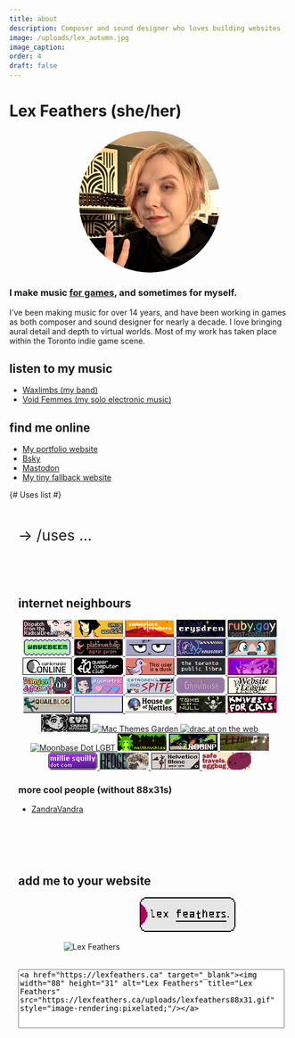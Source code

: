 ```yaml
---
title: about
description: Composer and sound designer who loves building websites
image: /uploads/lex_autumn.jpg
image_caption: 
order: 4
draft: false
---
```

<h1>Lex Feathers <span class="faded">(she/her)</span></h1>

<figure transform-images="">
  <img src="/uploads/lex_avi_apr2025.jpg" alt="Lex Feathers" style="border-radius: 340px; filter: sepia(30%) contrast(1.2);" />
  <!-- <figcaption>{{ image_caption }}</figcaption> -->
</figure>

### I make music [for games](https://portfolio.lexfeathers.ca), and sometimes for myself. 
I've been making music for over 14 years, and have been working in games as both composer and sound designer for nearly a decade. I love bringing aural detail and depth to virtual worlds. Most of my work has taken place within the Toronto indie game scene. 

## listen to my music
- [Waxlimbs (my band)](https://waxlimbs.bandcamp.com/)
- [Void Femmes (my solo electronic music)](https://voidfemmes.bandcamp.com/)

## find me online
- [My portfolio website](https://portfolio.lexfeathers.ca)
- [Bsky](https://bsky.app/profile/lexfeathers.ca)
- [Mastodon](https://tenforward.social/@lexfeathers)
- [My tiny fallback website](https://tiny.lexfeathers.ca 'A single-page HTML doc for the days I get hung up on trying to fix my SSG setup')

<style>
  figure {
    text-align: center;
  }

  figure img {
    max-width: 60%;
  }

  details {
    margin: 2rem auto;
  }

  summary {
    font-size: 20pt;
    background-color: var(--colour-lighter-background);
    color: var(--colour-secondary);
    box-shadow: 0px 6px 4px var(--colour-background) !important;
    border: 2px solid var(--colour-secondary);
    border-radius: 4px;
    padding: 1rem;
  }

  summary::marker {
    content: '→ ';
  }

  summary::after {
    content: " ...";
  }

  details[open] summary::after {
    content: none;
  }

  details[open] summary::marker {
    content: '↴ ';
  }
  .cool-links:not(:last-child) {
    /* border: 2px solid var(--colour-secondary); */
    border-radius: 4px;
    padding: 1rem;

  }
  .cool-links:not(:last-child), .cool-links:not(:last-child) * {
    background-color: var(--colour-lighter-background);
  }
  #cool-buttons {
    text-align: center;
  }
</style>

{# Uses list #}
<details>
  <summary>/uses</summary>
  <p>Here's a non-exhaustive list of tools I use.</p>

  <div class="content-box">
    <ul>
    <h2>Music software and gear</h2>
      <h3>Studio and recording:</h3>
      <ul>
        <li>Ableton Live 11</li>
        <li>Arturia Audiofuse Studio</li>
        <li>Revv G20</li>
        <li>Shure sm7b</li>
        <li>Lindell 6x500 mic preamp</li>
        <li>Neumann KH 120 A's</li>
        <li>Audio Technica ATH-M50x</li>
      </ul>
      <h3>Instruments:</h3>
        <ul>
          <li>Dingwall NG2 bass guitar - Ducati Pearl White</li>
          <li>EVH Wolfgang Special Stealth</li>
          <ul>
            <li>Neck: Dimarzio PAF Pro</li>
            <li>Bridge: Dimarzio X2N</li>
            <li>Mods: Dual coil split</li>
          </ul>
          <li>Ibanez S561, pink</li>
          <li>Squire Classic Vibe Starcaster, Sunburst</li>
          <li>Moog Sub 37 Tribute</li>
          <li>Expressive E Osmose</li>
          <li>Arturia Minibrute</li>
          <li>Teengage Engineering PO-12</li>
          <li>Modular synthesizer</li>
            <ul>
              <li>...too much flux to keep track.</li>
            </ul>
          <li><a href="/posts/voidfemmes-sixninehaus-2024/">Remington Remette (March 1939)</a></li>
        </ul>
      <h2>Other</h2>
      <h3>Peripherals:</h3>
        <ul>
          <li>Keyboard: Mode Sonnet (r1)</li>
          <ul>
            <li>Switches: lubed ergo clears</li>
            <li>Caps: Toshi Industrial GSA Retro High-light Legendless</li>
            <li>Top: crema</li>
            <li>Bottom: white</li>
            <li>Accent: black</li>
            <li>Setup: stack-mount</li>
          </ul>
          <li>Mouse: Logitech MX Vertical</li>
        </ul>
      <h3>Misc software:</h3>
        <ul>
          <li>VSCodium</li>
          <li>zsh</li>
          <li>Obsidian</li>
          <li>Firefox Developer Edition</li>
          <li>Static site generator: <a href="https://lume.land" target="_blank">Lume</a> (this site)</li>
        </ul>
    </ul>
  </div>
</details>

<div class="cool-links" transform-images="">
  <h2 id="internet-neighbours">internet neighbours</h2>

  <div id="cool-buttons">
    <a href="https://blog.radicaldream.land" target="_blank">
      <img width="88" height="31" alt="Radicaldreamland" title="Radicaldreamland" src="/uploads/radicaldreamland.gif" loading="lazy" />
    </a>
    <a href="https://blog.aurahack.jp" target="_blank">
      <img width="88" height="31" alt="Aurahack" title="Aurahack" src="/uploads/aurahack88x31.gif" loading="lazy" />
    </a>
    <a href="https://blog.someplace-else.xyz/" target="_blank">
      <img width="88" height="31" alt="Someplace elsewhere - Nat Clayton" title="Someplace elsewhere - Nat Clayton" src="/uploads/elsewhere.gif" loading="lazy" />
    </a>
    <a href="https://erysdren.me/" target="_blank">
      <img width="88" height="31" alt="Erysdren" title="Erysdren" src="/uploads/erysdren_88x31.png" loading="lazy" />
    </a>
    <a href="https://ruby.gay" target="_blank">
      <img width="88" height="31" alt="Ruby.gay" title="Ruby.gay" src="/uploads/ruby.gay.gif" loading="lazy" />
    </a>
    <a href="https://wavebeem.com" target="_blank">
      <img width="88" height="31" alt="wavebeem" title="wavebeem" src="/uploads/wavebeem.gif" loading="lazy" />
    </a>
    <a href="https://platinumtulip.garden" target="_blank">
      <img width="88" height="31" alt="PlatinumTulip" title="PlatinumTulip" src="/uploads/tulip88x31.gif" loading="lazy" />
    </a>
    <a href="https://renkotsuban.com" target="_blank">
      <img width="88" height="31" alt="Renkotsuban" title="Renkotsuban" src="/uploads/renkotsuban.com.gif" loading="lazy" />
    </a>
    <a href="https://kokoscript.com" target="_blank">
      <img width="88" height="31" alt="Kokoscript" title="Kokoscript" src="/uploads/kokoscript.gif" loading="lazy" />
    </a>
    <a href="https://auratriolo.com/blog" target="_blank">
      <img width="88" height="31" alt="Aura" title="Aura" src="/uploads/aura-pixelbanner.gif" loading="lazy" />
    </a>
    <a href="https://suricrasia.online" target="_blank">
      <img width="88" height="31" alt="Suricrasia Online" title="Suricrasia Online" src="/uploads/suricrasia.gif" loading="lazy" />
    </a>
    <a href="https://queercomputerclub.ca" target="_blank">
      <img width="88" height="31" alt="Queer Computer Club" title="Queer Computer Club" src="/uploads/qcc_88x31.png" loading="lazy" />
    </a>
    <a href="https://wowperfect.net/" title="wowperfect.net" target="_blank">
      <img src="/uploads/wowperfect88x31.png" title="wowperfect.net" alt="wowperfect.net" loading="lazy" />
    </a>
    <a href="https://torontopubliclibra.com/" title="torontopubliclibra.com" target="_blank">
      <img src="/uploads/torontopubliclibra-88x31.gif" title="Toronto Public Libra" alt="Toronto Public Libra" loading="lazy" />
    </a>
    <a href="https://neuroknives.com" title="neuroknives.com" target="_blank">
      <img src="/uploads/neuroknives_88_31_Button_005.png" title="Neuroknives" alt="Neuroknives" loading="lazy" />
    </a>
    <a href="https://damien.zone" title="damien dot zone" target="_blank">
      <img src="/uploads/88x31_damien.png" alt="damien dot zone" loading="lazy" />
    </a>
    <a href="https://algometric.pink" title="Algometric.pink" target="_blank">
      <img src="/uploads/algobutton.gif" alt="algometric" title="algometric" loading="lazy" />
    </a>
    <a href="https://estrogenandspite.neocities.org" title="Estrogen and Spite Neocities" target="_blank">
      <img src="/uploads/easbutton.png" alt="Estrogen and Spite" loading="lazy" />
    </a>
    <a href="https://ghoulnoise.com" title="Ghoulnoise">
      <img src="/uploads/ghoulnoise-button.gif" alt="Ghoulnoise" loading="lazy" />
    </a>
    <a href="https://websiteleague.org" title="Website League">
      <img src="/uploads/wl-88x31.png" alt="Website League" loading="lazy" />
    </a>
    <a href="https://blog.curiousquail.com" title="Curious Quail">
      <img src="/uploads/quailblog_8831.png" width="88" height="31" alt="small icon that reads QUAILBLOG with an image of a character with a beak"  loading="lazy" />
    </a>
    <a href="https://theworksofegan.net/" title="The Works of Egan">
      <img src="/uploads/twoe-button.gif" width="88" height="31" alt="The Works of Egan"  loading="lazy" />
    </a>
    <a href="https://nex-3.com" title="House of Nettles">
      <img src="/uploads/house-of-nettles.gif" width="88" height="31" alt="House of Nettles" loading="lazy" />
    </a>
    <a href="https://www.tombofnull.art/" title="Tomb of Null">
      <img src="/uploads/tombofnull_88x31.gif" width="88" height="31" alt="Tomb of Null" loading="lazy" />
    </a>
    <a href="https://knivesforcats.online" target="_blank">
      <img width="88" height="31" alt="knives for cats dot online" title="knivesforcats.online" src="https://github.com/celechii/celechii.github.io/blob/main/knivesforcats88x31.png?raw=true" style="image-rendering:pixelated;" loading="lazy" />
    </a>
    <a href="https://eva.town" target="_blank">
      <img width="88" height="31" alt="Eva Decker" title="Eva Decker" src="/uploads/eva-town_88x31png.png" style="image-rendering:pixelated;" loading="lazy" />
    </a>
    <a href="https://macthemes.garden" title="Mac Themes Garden">
      <img src="https://macthemes.garden/buttons/88x31_macthemes.garden.png" alt="Mac Themes Garden" style="image-rendering:pixelated;" loading="lazy" />
    </a>
    <a href="https://drac.at" target="_blank" rel="noopener">
      <img src="https://drac.at/links/dracat-now-animated.gif" alt="drac.at on the web" width="88" height="31" decoding="async" loading="lazy" />
    </a>
    <a href="https://moonbase.lgbt" title="Moonbase Dot LGBT" target="_blank">
      <img src="https://moonbase.lgbt/88x31/moonbase.gif" alt="Moonbase Dot LGBT" width="88" height="31" style="image-rendering:pixelated;" loading="lazy" />
    </a>
    <a href="https://meltknuckles.net/" title="Meltknuckles" target="_blank">
      <img src="/uploads/meltknuckles88x31.gif" alt="Meltknuckles" width="88" height="31" style="image-rendering:pixelated;" loading="lazy" />
    </a>
    <a href="https://robinproblem.art" title="Robin Problem" target="_blank">
      <img src="/uploads/robin88x31.jpg" alt="Robin Problem" width="88" height="31" style="image-rendering:pixelated;" loading="lazy" />
    </a>
    <a href="https://shareanecdotes.neocities.org/" title="Shareanecdotes" target="_blank">
      <img src="/uploads/share88x31.jpg" alt="Shareanecdotes" width="88" height="31" style="image-rendering:pixelated;" loading="lazy" />
    </a>
    <a href="https://milliesquilly.com" title="Millie Squilly" target="_blank">
      <img src="/uploads/millie-squilly-dot-com-button-88x31png.png" alt="Millie Squilly" width="88" height="31" style="image-rendering:pixelated;" loading="lazy" />
    </a>
    <a href="https://curilagann.art/" title="Curi Lagann" target="_blank">
      <img src="/uploads/curilagan88x31.gif" alt="Curi Lagann" width="88" height="31" style="image-rendering:pixelated;" loading="lazy" />
    </a>
    <a href="https://helveticablanc.com" title="Helvetica Blanc" target="_blank">
      <img src="/uploads/helveticablanc88x31.gif" alt="Helvetica Blanc" width="88" height="31" style="image-rendering:pixelated;" loading="lazy" />
    </a>
    <img width="88" height="31"
      alt="We're gonna miss you eggbug" title="We're gonna miss you eggbug"
      src="/uploads/8831a_cohost_safetravelslittleguyweregonnamissyou.png"
      loading="lazy" 
    />
  </div>

  ### more cool people (without 88x31s)
  - [ZandraVandra](https://zandravandra.com)
</div>

<!-- My 88x31 link -->
<div class="content-box" style="padding: 1rem;margin: 2rem 0;">
  <h2>add me to your website</h2>
  <div style="text-align: center;">
    <img class="my-88x31" width="172" height="62" alt="Lex Feathers" title="Lex Feathers" style="margin: auto;image-rendering: pixelated;margin:0rem 1rem 2rem;"
      src="https://lexfeathers.ca/uploads/lexfeathers88x31.gif" />
    <img class="my-88x31" width="172" height="62" alt="Lex Feathers" title="Lex Feathers" style="margin: auto;image-rendering: pixelated;margin:0rem 1rem 2rem;"
      src="/uploads/lexfeathers_lightmode_88x31.gif" />
  </div>

  <textarea name="buttoncode" class="center" spellcheck="false" aria-label="Button code" onclick="this.select()"
    style="width: 100%; height: 100px; resize: none;"><a href="https://lexfeathers.ca" target="_blank"><img width="88" height="31" alt="Lex Feathers" title="Lex Feathers" src="https://lexfeathers.ca/uploads/lexfeathers88x31.gif" style="image-rendering:pixelated;"/></a></textarea>
</div>
